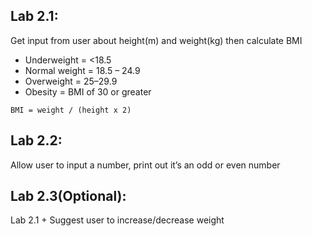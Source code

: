 ## Lab 2.1:
Get input from user about height(m) and weight(kg) then calculate BMI
- Underweight = <18.5
- Normal weight = 18.5 – 24.9
- Overweight = 25–29.9
- Obesity = BMI of 30 or greater

```
BMI = weight / (height x 2)
```

## Lab 2.2:
Allow user to input a number, print out it’s an odd or even number

## Lab 2.3(Optional):
Lab 2.1 + Suggest user to increase/decrease weight 
